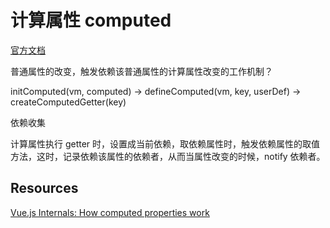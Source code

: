 # 计算属性 computed

[官方文档](https://cn.vuejs.org/v2/guide/computed.html)

普通属性的改变，触发依赖该普通属性的计算属性改变的工作机制？

initComputed(vm, computed) -> defineComputed(vm, key, userDef) -> createComputedGetter(key)

依赖收集

计算属性执行 getter 时，设置成当前依赖，取依赖属性时，触发依赖属性的取值方法，这时，记录依赖该属性的依赖者，从而当属性改变的时候，notify 依赖者。

## Resources

[Vue.js Internals: How computed properties work](https://skyronic.com/blog/vuejs-internals-computed-properties)


